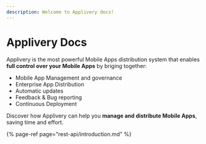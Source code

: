 ```yaml
---
description: Welcome to Applivery docs!
---
```


# Applivery Docs

Applivery is the most powerful Mobile Apps distribution system that enables **full control over your Mobile Apps** by briging together:

* Mobile App Management and governance
* Enterprise App Distribution
* Automatic updates
* Feedback & Bug reporting
* Continuous Deployment

Discover how Applivery can help you **manage and distribute Mobile Apps**, saving time and effort.

{% page-ref page="rest-api/introduction.md" %}

